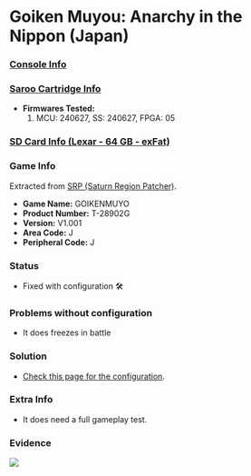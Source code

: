 # Goiken Muyou: Anarchy in the Nippon (Japan)

### [Console Info](../../../../../Info/Consoles/VA13/README.md)

### [Saroo Cartridge Info](../../../../../Info/Cartridges/RetroGameParadiseStore/1.32F/README.md)

- <b>Firmwares Tested:</b>
  1. MCU: 240627, SS: 240627, FPGA: 05

### [SD Card Info (Lexar - 64 GB - exFat)](../../../../../Info/SdCards/Lexar/64GB/exfat/README.md)

### Game Info

Extracted from [SRP (Saturn Region Patcher)](https://segaxtreme.net/resources/saturn-region-patcher.81/download).

- <b>Game Name:</b> GOIKENMUYO
- <b>Product Number:</b> T-28902G
- <b>Version:</b> V1.001
- <b>Area Code:</b> J
- <b>Peripheral Code:</b> J

### Status

- Fixed with configuration :hammer_and_wrench:

### Problems without configuration

- It does freezes in battle

### Solution

- [Check this page for the configuration](https://github.com/williamdsw/saroo-configuration-list/blob/master/Regions/Retails/Japan/T-28902G/README.md).

### Extra Info

- It does need a full gameplay test.

### Evidence

[![](https://img.youtube.com/vi/cq3zmbzgfvo/0.jpg)](https://www.youtube.com/watch?v=cq3zmbzgfvo)
